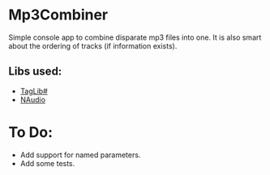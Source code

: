 # Mp3Combiner

Simple console app to combine disparate mp3 files into one. It is also smart about the ordering of tracks (if information exists).
## Libs used:
- [TagLib#](https://github.com/mono/taglib-sharp) 
- [NAudio](https://github.com/naudio/NAudio)

# To Do:
- Add support for named parameters.
- Add some tests.